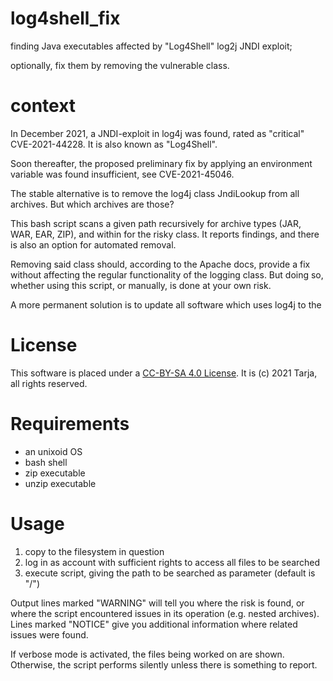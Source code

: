 # log4shell_fix 
finding Java executables affected by "Log4Shell" log2j JNDI exploit;

optionally, fix them by removing the vulnerable class.

# context
In December 2021, a JNDI-exploit in log4j was found, rated as "critical" CVE-2021-44228. 
It is also known as "Log4Shell".

Soon thereafter, the proposed preliminary fix by applying an environment variable was found
insufficient, see CVE-2021-45046.

The stable alternative is to remove the log4j class JndiLookup from all archives.
But which archives are those?

This bash script scans a given path recursively for archive types (JAR, WAR, EAR, ZIP), 
and within for the risky class. It reports findings, and there is also an option
for automated removal.

Removing said class should, according to the Apache docs, 
provide a fix without affecting the regular functionality of the logging class.
But doing so, whether using this script, or manually, is done at your own risk.


A more permanent solution is to update all software which uses log4j to the 

# License
This software is placed under a [CC-BY-SA 4.0 License](https://creativecommons.org/licenses/by-sa/4.0/legalcode).
It is (c) 2021 Tarja, all rights reserved.

# Requirements
* an unixoid OS
* bash shell
* zip executable
* unzip executable

# Usage
1. copy to the filesystem in question
2. log in as account with sufficient rights to access all files to be searched
3. execute script, giving the path to be searched as parameter (default is "/")

Output lines marked "WARNING" will tell you where the risk is found, 
or where the script encountered issues in its operation (e.g. nested archives).
Lines marked "NOTICE" give you additional information where related issues were found.

If verbose mode is activated, the files being worked on are shown. Otherwise, 
the script performs silently unless there is something to report.
